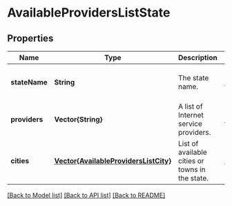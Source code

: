 # AvailableProvidersListState


## Properties
Name | Type | Description | Notes
------------ | ------------- | ------------- | -------------
**stateName** | **String** | The state name. | [optional] [default to nothing]
**providers** | **Vector{String}** | A list of Internet service providers. | [optional] [default to nothing]
**cities** | [**Vector{AvailableProvidersListCity}**](AvailableProvidersListCity.md) | List of available cities or towns in the state. | [optional] [default to nothing]


[[Back to Model list]](../README.md#models) [[Back to API list]](../README.md#api-endpoints) [[Back to README]](../README.md)


